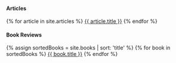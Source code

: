 #### Articles
{% for article in site.articles %}
<a href="{{ article.url }}">{{ article.title }}</a>
{% endfor %}

#### Book Reviews
{% assign sortedBooks = site.books | sort: 'title' %}
{% for book in sortedBooks %}
<a href="{{ book.url }}">{{ book.title }}</a>
{% endfor %}

